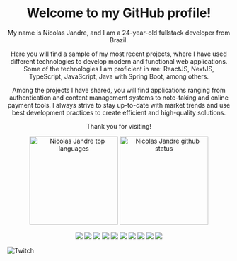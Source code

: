<h1 align="center">Welcome to my GitHub profile!</h1>

<p align="center">My name is Nicolas Jandre, and I am a 24-year-old fullstack developer from Brazil.</p>

<p align="center">Here you will find a sample of my most recent projects, where I have used different technologies to develop modern and functional web applications. Some of the technologies I am proficient in are: ReactJS, NextJS, TypeScript, JavaScript, Java with Spring Boot, among others.</p>

<p align="center">Among the projects I have shared, you will find applications ranging from authentication and content management systems to note-taking and online payment tools. I always strive to stay up-to-date with market trends and use best development practices to create efficient and high-quality solutions.</p>

<p align="center">Thank you for visiting!</p>

<p align="center"><img height=200 alt="Nicolas Jandre top languages" src="https://github-readme-stats.vercel.app/api/top-langs/?username=nicolasjandre&langs_count=6&theme=dark&layout=compact" />
<img height=200 alt="Nicolas Jandre github status" src="https://github-readme-stats.vercel.app/api?username=nicolasjandre&show_icons=true&theme=dark" />
</p>

<p align="center">
  <a href="https://www.linkedin.com/in/nicolasjandre"><img src="https://img.shields.io/badge/LinkedIn-0077B5?style=for-the-badge&logo=linkedin&logoColor=white" /></a>
  <a href="https://twitch.tv/devjandre"><img src="https://img.shields.io/badge/Twitch-%239146FF.svg?style=for-the-badge&logo=Twitch&logoColor=white" /></a>
  <img src="https://img.shields.io/badge/java-%23ED8B00.svg?style=for-the-badge&logo=openjdk&logoColor=white" />
  <img src="https://img.shields.io/badge/kotlin-%237F52FF.svg?style=for-the-badge&logo=kotlin&logoColor=white" />
  <img src="https://img.shields.io/badge/spring-%236DB33F.svg?style=for-the-badge&logo=spring&logoColor=white" />
  <img src="https://img.shields.io/badge/javascript-%23323330.svg?style=for-the-badge&logo=javascript&logoColor=%23F7DF1E" />
  <img src="https://img.shields.io/badge/typescript-%23007ACC.svg?style=for-the-badge&logo=typescript&logoColor=white" />
  <img src="https://img.shields.io/badge/react-%2320232a.svg?style=for-the-badge&logo=react&logoColor=%2361DAFB" />
  <img src="https://img.shields.io/badge/Next-black?style=for-the-badge&logo=next.js&logoColor=white" />
  <img src="https://img.shields.io/badge/Ubuntu-E95420?style=for-the-badge&logo=ubuntu&logoColor=white" />

</p>


![Twitch](https://img.shields.io/badge/Twitch-%239146FF.svg?style=for-the-badge&logo=Twitch&logoColor=white)
